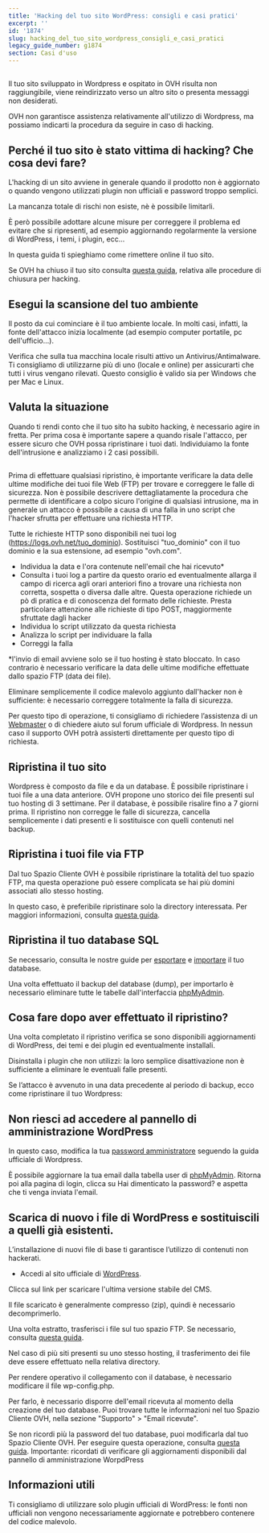```yaml
---
title: 'Hacking del tuo sito WordPress: consigli e casi pratici'
excerpt: ''
id: '1874'
slug: hacking_del_tuo_sito_wordpress_consigli_e_casi_pratici
legacy_guide_number: g1874
section: Casi d'uso
---
```



## 
Il tuo sito sviluppato in Wordpress e ospitato in OVH risulta non raggiungibile, viene reindirizzato verso un altro sito o presenta messaggi non desiderati.

OVH non garantisce assistenza relativamente all'utilizzo di Wordpress, ma possiamo indicarti la procedura da seguire in caso di hacking.


## Perché il tuo sito è stato vittima di hacking? Che cosa devi fare?
L'hacking di un sito avviene in generale quando il prodotto non è aggiornato o quando vengono utilizzati plugin non ufficiali e password troppo semplici.

La mancanza totale di rischi non esiste, nè è possibile limitarli.

È però possibile adottare alcune misure per correggere il problema ed evitare che si ripresenti, ad esempio aggiornando regolarmente la versione di WordPress, i temi, i plugin, ecc...

In questa guida ti spieghiamo come rimettere online il tuo sito.

Se OVH ha chiuso il tuo sito consulta [questa guida](https://www.ovh.it/g1392.procedura-chiusura-hack-ovh), relativa alle procedure di chiusura per hacking.


## Esegui la scansione del tuo ambiente
Il posto da cui cominciare è il tuo ambiente locale.
In molti casi, infatti, la fonte dell'attacco inizia localmente (ad esempio computer portatile, pc dell'ufficio...).

Verifica che sulla tua macchina locale risulti attivo un Antivirus/Antimalware. 
Ti consigliamo di utilizzarne più di uno (locale e online) per assicurarti che tutti i virus vengano rilevati. Questo consiglio è valido sia per Windows che per Mac e Linux.


## Valuta la situazione
Quando ti rendi conto che il tuo sito ha subito hacking, è necessario agire in fretta.
Per prima cosa è importante sapere a quando risale l'attacco, per essere sicuro che OVH possa ripristinare i tuoi dati.
Individuiamo la fonte dell'intrusione e analizziamo i 2 casi possibili.


## 
Prima di effettuare qualsiasi ripristino, è importante verificare la data delle ultime modifiche dei tuoi file Web (FTP)  per trovare e correggere le falle di sicurezza.
Non è possibile descrivere dettagliatamente la procedura che permette di identificare a colpo sicuro l'origine di qualsiasi intrusione, ma in generale un attacco è possibile a causa di una falla in uno script che l'hacker sfrutta per effettuare una richiesta HTTP.

Tutte le richieste HTTP sono disponibili nei tuoi log (https://logs.ovh.net/tuo_dominio).
Sostituisci "tuo_dominio" con il tuo dominio e la sua estensione, ad esempio "ovh.com".

- Individua la data e l'ora contenute nell'email che hai ricevuto*
- Consulta i tuoi log a partire da questo orario ed eventualmente allarga il campo di ricerca agli orari anteriori fino a trovare una richiesta non corretta, sospetta o diversa dalle altre. Questa operazione richiede un pò di pratica e di conoscenza del formato delle richieste. Presta particolare attenzione alle richieste di tipo POST, maggiormente sfruttate dagli hacker
- Individua lo script utilizzato da questa richiesta
- Analizza lo script per individuare la falla
- Correggi la falla


*l'invio di email avviene solo se il tuo hosting è stato bloccato. In caso contrario è necessario verificare la data delle ultime modifiche effettuate dallo spazio FTP (data dei file).

Eliminare semplicemente il codice malevolo aggiunto dall'hacker non è sufficiente: è necessario correggere totalmente la falla di sicurezza.

Per questo tipo di operazione, ti consigliamo di richiedere l’assistenza di un [Webmaster](https://partners.ovh.com) o di chiedere aiuto sul forum ufficiale di Wordpress.
In nessun caso il supporto OVH potrà assisterti direttamente per questo tipo di richiesta.


## Ripristina il tuo sito
Wordpress è composto da file e da un database. È possibile ripristinare i tuoi file a una data anteriore. OVH propone uno storico dei file presenti sul tuo hosting di 3 settimane. Per il database, è possibile risalire fino a 7 giorni prima.
Il ripristino non corregge le falle di sicurezza, cancella semplicemente i dati presenti e li sostituisce con quelli contenuti nel backup.


## Ripristina i tuoi file via FTP
Dal tuo Spazio Cliente OVH è possibile ripristinare la totalità del tuo spazio FTP, ma questa operazione può essere complicata se hai più domini associati allo stesso hosting.

In questo caso, è preferibile ripristinare solo la directory interessata. Per maggiori informazioni, consulta [questa guida](https://www.ovh.it/g1593.recupera-un-backup-completo-o-un-file-specifico-in-ftp-con-fileZilla).


## Ripristina il tuo database SQL
Se necessario, consulta le nostre guide per [esportare](https://www.ovh.it/g1394.web_hosting_come_esportare_un_database) e [importare](https://www.ovh.it/g1393.web_hosting_come_importare_un_database_mysql) il tuo database.

Una volta effettuato il backup del database (dump), per importarlo è necessario eliminare tutte le tabelle dall'interfaccia [phpMyAdmin](https://docs.ovh.com/it/hosting/connessione-database-server-bdd/).


## Cosa fare dopo aver effettuato il ripristino?
Una volta completato il ripristino verifica se sono disponibili aggiornamenti di WordPress, dei temi e dei plugin ed eventualmente installali.

Disinstalla i plugin che non utilizzi: la loro semplice disattivazione non è sufficiente a eliminare le eventuali falle presenti.

Se l’attacco è avvenuto in una data precedente al periodo di backup, ecco come ripristinare il tuo Wordpress:

## Non riesci ad accedere al pannello di amministrazione WordPress
In questo caso, modifica la tua [password amministratore](https://codex.wordpress.org/) seguendo la guida ufficiale di Wordpress.

È possibile aggiornare la tua email dalla tabella user di [phpMyAdmin](https://docs.ovh.com/it/hosting/connessione-database-server-bdd/). Ritorna poi alla pagina di login, clicca su Hai dimenticato la password? e aspetta che ti venga inviata l'email.


## Scarica di nuovo i file di WordPress e sostituiscili a quelli già esistenti.
L’installazione di nuovi file di base ti garantisce l’utilizzo di contenuti non hackerati.

- Accedi al sito ufficiale di [WordPress](https://it.wordpress.org/).


Clicca sul link per scaricare l'ultima versione stabile del CMS.

Il file scaricato è generalmente compresso (zip), quindi è necessario decomprimerlo.

Una volta estratto, trasferisci i file sul tuo spazio FTP. Se necessario, consulta [questa guida](https://www.ovh.it/g1374.hosting_condiviso_come_mettere_online_il_tuo_sito).

Nel caso di più siti presenti su uno stesso hosting, il trasferimento dei file deve essere effettuato nella relativa directory.

Per rendere operativo il collegamento con il database, è necessario modificare il file wp-config.php.

Per farlo, è necessario disporre dell'email ricevuta al momento della creazione del tuo database. Puoi trovare tutte le informazioni nel tuo Spazio Cliente OVH, nella sezione "Supporto" > "Email ricevute".

Se non ricordi più la password del tuo database, puoi modificarla dal tuo Spazio Cliente OVH. Per eseguire questa operazione, consulta [questa guida](https://www.ovh.it/g1374.hosting_condiviso_come_mettere_online_il_tuo_sito).
Importante: ricordati di verificare gli aggiornamenti disponibili dal pannello di amministrazione WorpdPress


## Informazioni utili
Ti consigliamo di utilizzare solo plugin ufficiali di WordPress: le fonti non ufficiali non vengono necessariamente aggiornate e potrebbero contenere del codice malevolo.

